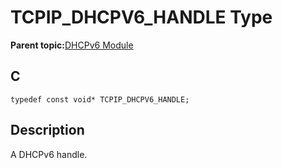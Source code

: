 # TCPIP\_DHCPV6\_HANDLE Type

**Parent topic:**[DHCPv6 Module](GUID-0B7ADACD-E078-4FE5-BC6A-B7CABFE390D3.md)

## C

```
typedef const void* TCPIP_DHCPV6_HANDLE;
```

## Description

A DHCPv6 handle.

